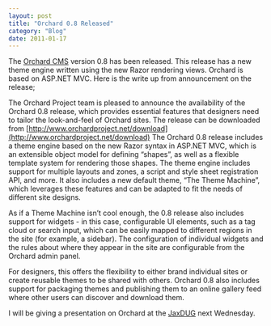 ```yaml
---
layout: post
title: "Orchard 0.8 Released"
category: "Blog"
date: 2011-01-17
---
```



The [Orchard CMS](http://www.orchardproject.net/) version 0.8 has been released. This release has a new theme engine written using the new Razor rendering views. Orchard is based on ASP.NET MVC. Here is the write up from announcement on the release;

The Orchard Project team is pleased to announce the availability of the Orchard 0.8 release, which provides essential features that designers need to tailor the look-and-feel of Orchard sites. The release can be downloaded from [http://www.orchardproject.net/download](http://www.orchardproject.net/download) The Orchard 0.8 release includes a theme engine based on the new Razor syntax in ASP.NET MVC, which is an extensible object model for defining “shapes”, as well as a flexible template system for rendering those shapes. The theme engine includes support for multiple layouts and zones, a script and style sheet registration API, and more. It also includes a new default theme, “The Theme Machine”, which leverages these features and can be adapted to fit the needs of different site designs.  

As if a Theme Machine isn’t cool enough, the 0.8 release also includes support for widgets - in this case, configurable UI elements, such as a tag cloud or search input, which can be easily mapped to different regions in the site (for example, a sidebar). The configuration of individual widgets and the rules about where they appear in the site are configurable from the Orchard admin panel.  

For designers, this offers the flexibility to either brand individual sites or create reusable themes to be shared with others. Orchard 0.8 also includes support for packaging themes and publishing them to an online gallery feed where other users can discover and download them.

I will be giving a presentation on Orchard at the [JaxDUG](http://www.jaxdug.com/) next Wednesday.